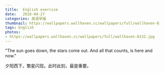 ```yaml
---
title:  English exercise
date:   2018-04-27
categories: 英语早操
thumbnail: https://wallpapers.wallhaven.cc/wallpapers/full/wallhaven-8132.jpg
tags: English
photos:
- https://wallpapers.wallhaven.cc/wallpapers/full/wallhaven-8132.jpg
---
```


"The sun goes down, the stars come out. And all that counts, is here and now."
<p>夕阳西下，繁星闪现。此时此刻，最是重要。</p>
